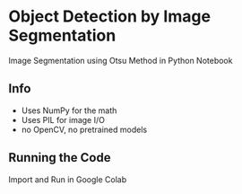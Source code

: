 # Object Detection by Image Segmentation
Image Segmentation using Otsu Method in Python Notebook

## Info

- Uses NumPy for the math
- Uses PIL for image I/O
- no OpenCV, no pretrained models

## Running the Code

Import and Run in Google Colab

